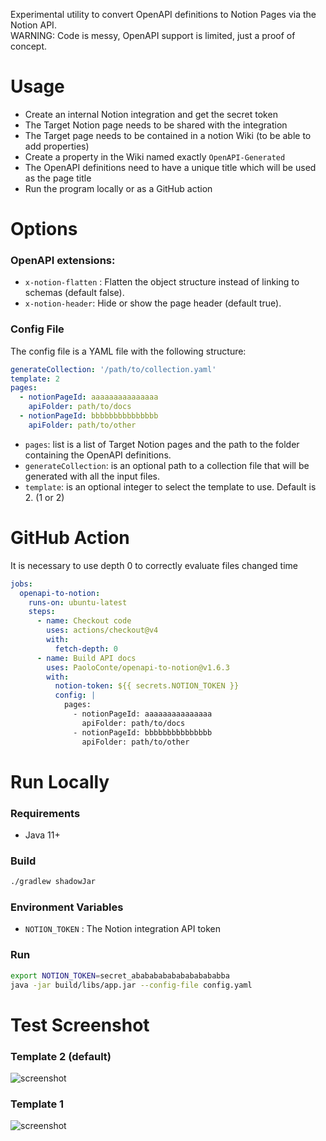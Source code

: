 Experimental utility to convert OpenAPI definitions to Notion Pages via the Notion API.   
WARNING: Code is messy, OpenAPI support is limited, just a proof of concept.  

# Usage
- Create an internal Notion integration and get the secret token
- The Target Notion page needs to be shared with the integration
- The Target page needs to be contained in a notion Wiki (to be able to add properties)
- Create a property in the Wiki named exactly `OpenAPI-Generated`
- The OpenAPI definitions need to have a unique title which will be used as the page title
- Run the program locally or as a GitHub action

# Options
### OpenAPI extensions:
- `x-notion-flatten` : Flatten the object structure instead of linking to schemas (default false).
- `x-notion-header`: Hide or show the page header (default true).
### Config File
The config file is a YAML file with the following structure:
```yaml
generateCollection: '/path/to/collection.yaml'
template: 2
pages:
  - notionPageId: aaaaaaaaaaaaaaa
    apiFolder: path/to/docs
  - notionPageId: bbbbbbbbbbbbbbb
    apiFolder: path/to/other
```
- `pages`: list is a list of Target Notion pages and the path to the folder containing the OpenAPI definitions.
- `generateCollection`: is an optional path to a collection file that will be generated with all the input files.
- `template`: is an optional integer to select the template to use. Default is 2. (1 or 2)

# GitHub Action
It is necessary to use depth 0 to correctly evaluate files changed time
```yaml
jobs:
  openapi-to-notion:
    runs-on: ubuntu-latest
    steps:
      - name: Checkout code
        uses: actions/checkout@v4
        with:
          fetch-depth: 0
      - name: Build API docs
        uses: PaoloConte/openapi-to-notion@v1.6.3
        with:
          notion-token: ${{ secrets.NOTION_TOKEN }}
          config: |            
            pages:
              - notionPageId: aaaaaaaaaaaaaaa
                apiFolder: path/to/docs
              - notionPageId: bbbbbbbbbbbbbbb
                apiFolder: path/to/other  

```
# Run Locally

### Requirements
- Java 11+

### Build
```bash
./gradlew shadowJar
```

### Environment Variables
- `NOTION_TOKEN` : The Notion integration API token

### Run
```bash
export NOTION_TOKEN=secret_ababababababababababba
java -jar build/libs/app.jar --config-file config.yaml 
```

# Test Screenshot
### Template 2 (default)
![screenshot](screenshot2.png)
### Template 1
![screenshot](screenshot.png)
